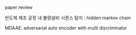 paper review

반도체 제조 공정 내 불량설비 시퀸스 탐지 : hidden markov chain

MDAAE: adversarial auto encoder with multi discriminator

